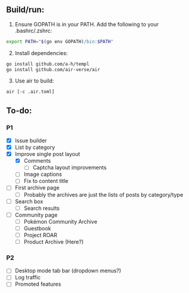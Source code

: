 ## Build/run:

1. Ensure GOPATH is in your PATH. Add the following to your .bashrc/.zshrc:
```sh
export PATH="$(go env GOPATH)/bin:$PATH"
```

2. Install dependencies:
```sh
go install github.com/a-h/templ
go install github.com/air-verse/air
```

3. Use air to build:
```sh
air [-c .air.toml]
```

## To-do:
### P1
- [x] Issue builder
- [x] List by category
- [x] Improve single post layout
   - [x] Comments
      - [ ] Captcha layout improvements
   - [ ] Image captions
   - [ ] Fix to content title
- [ ] First archive page
   - [ ] Probably the archives are just the lists of posts by category/type
- [ ] Search box
   - [ ] Search results
- [ ] Community page
   - [ ] Pokémon Community Archive
   - [ ] Guestbook
   - [ ] Project ROAR
   - [ ] Product Archive (Here?)
### P2
- [ ] Desktop mode tab bar (dropdown menus?)
- [ ] Log traffic
- [ ] Promoted features
